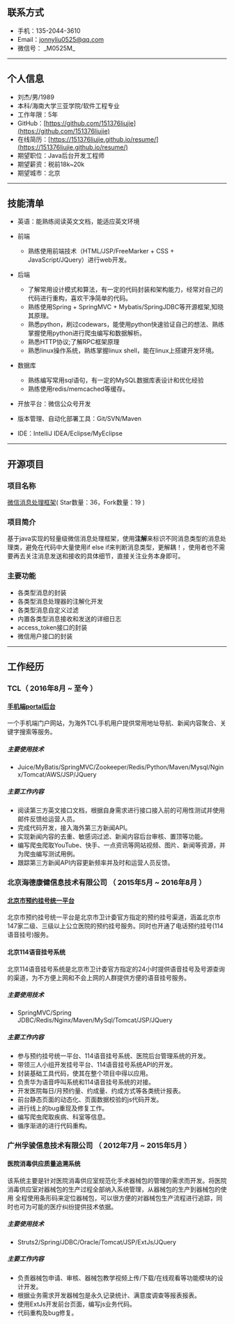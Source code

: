 ## 联系方式

- 手机：135-2044-3610
- Email：jonnyliu0525@qq.com
- 微信号： \_M0525M_

---
## 个人信息

 - 刘杰/男/1989 
 - 本科/海南大学三亚学院/软件工程专业 
 - 工作年限：5年 
 - GitHub：[https://github.com/151376liujie](https://github.com/151376liujie)
 - 在线简历：[https://151376liujie.github.io/resume/](https://151376liujie.github.io/resume/)
 - 期望职位：Java后台开发工程师
 - 期望薪资：税前18k~20k
 - 期望城市：北京

 ---
## 技能清单

- 英语：能熟练阅读英文文档，能适应英文环境
- 前端
    - 熟练使用前端技术（HTML/JSP/FreeMarker + CSS + JavaScript/JQuery）进行web开发。
- 后端
    - 了解常用设计模式和算法，有一定的代码封装和架构能力，经常对自己的代码进行重构，喜欢干净简单的代码。
    - 熟练使用Spring + SpringMVC + Mybatis/SpringJDBC等开源框架,知晓其原理。
    - 熟悉python，刷过codewars，能使用python快速验证自己的想法、熟练掌握使用python进行爬虫编写和数据解析。
    - 熟悉HTTP协议;了解RPC框架原理
    - 熟悉linux操作系统，熟练掌握linux shell，能在linux上搭建开发环境。
- 数据库
    - 熟练编写常用sql语句，有一定的MySQL数据库表设计和优化经验
    - 熟练使用redis/memcached等缓存。

- 开放平台：微信公众号开发
- 版本管理、自动化部署工具：Git/SVN/Maven
- IDE：IntelliJ IDEA/Eclipse/MyEclipse
 
---
## 开源项目

### 项目名称 
[微信消息处理框架](https://github.com/151376liujie/wechat-core)( Star数量：36，Fork数量：19 )

### 项目简介 
基于java实现的轻量级微信消息处理框架，使用**注解**来标识不同消息类型的消息处理类，避免在代码中大量使用if else if来判断消息类型，更解耦！，使用者也不需要再去关注消息发送和接收的具体细节，直接关注业务本身即可。

### 主要功能 
- 各类型消息的封装 
- 各类型消息处理器的注解化开发 
- 各类型消息自定义过滤 
- 内置各类型消息接收和发送的详细日志 
- access_token接口的封装 
- 微信用户接口的封装 

--- 
## 工作经历 

### TCL（ 2016年8月 ~ 至今 ）

#### [手机端portal后台](http://portal.fly2tech.com/#!/) 

一个手机端门户网站，为海外TCL手机用户提供常用地址导航、新闻内容聚合、关键字搜索等服务。

##### 主要使用技术

- Juice/MyBatis/SpringMVC/Zookeeper/Redis/Python/Maven/Mysql/Nginx/Tomcat/AWS/JSP/JQuery

##### 主要工作内容 

- 阅读第三方英文接口文档，根据自身需求进行接口接入前的可用性测试并使用邮件反馈给运营人员。
- 完成代码开发，接入海外第三方新闻API。
- 实现新闻内容的去重、敏感词过滤、新闻内容后台审核、置顶等功能。
- 编写爬虫爬取YouTube、快手、一点资讯等网站视频、图片、新闻等资源，并为爬虫编写测试用例。
- 跟踪第三方新闻API内容更新频率并及时和运营人员反馈。

### 北京海德康健信息技术有限公司 （ 2015年5月 ~ 2016年8月 ）

#### [北京市预约挂号统一平台](http://www.bjguahao.gov.cn) 

北京市预约挂号统一平台是北京市卫计委官方指定的预约挂号渠道，涵盖北京市147家二级、三级以上公立医院的预约挂号服务。同时也开通了电话预约挂号(114语音挂号)服务。

#### 北京114语音挂号系统 

北京114语音挂号系统是北京市卫计委官方指定的24小时提供语音挂号及号源查询的渠道，为不方便上网和不会上网的人群提供方便的语音挂号服务。

##### 主要使用技术

- SpringMVC/Spring JDBC/Redis/Nginx/Maven/MySql/Tomcat/JSP/JQuery

##### 主要工作内容 

- 参与预约挂号统一平台、114语音挂号系统、医院后台管理系统的开发。
- 带领三人小组开发挂号平台、114语音挂号系统API的开发。
- 封装基础工具代码，使其在整个项目中得以应用。
- 负责华为语音呼叫系统和114语音挂号系统的对接。
- 开发医院每日/月预约量、约成量、约成方式等各类统计报表。
- 前台静态页面的动态化、页面数据校验的js代码开发。
- 进行线上的bug重现及修复工作。
- 编写爬虫爬取疾病、科室等信息。
- 循序渐进的进行代码重构。

### 广州孚骏信息技术有限公司 （  2012年7月 ~ 2015年5月 ）

#### 医院消毒供应质量追溯系统

该系统主要是针对医院消毒供应室规范化手术器械包的管理的需求而开发。将医院消毒供应室对器械包的生产过程全部纳入系统管理，从器械包的生产到器械包的使用
全程使用条形码来定位器械包，可以很方便的对器械包生产流程进行追踪，同时也可为可能的医疗纠纷提供技术依据。

##### 主要使用技术

- Struts2/Spring/JDBC/Oracle/Tomcat/JSP/ExtJs/JQuery

##### 主要工作内容 

- 负责器械包申请、审核、器械包教学视频上传/下载/在线观看等功能模块的设计开发。
- 根据业务需求开发器械包是永久记录统计、满意度调查等报表报表。
- 使用ExtJs开发前台页面，编写js业务代码。
- 代码重构及bug修复。


